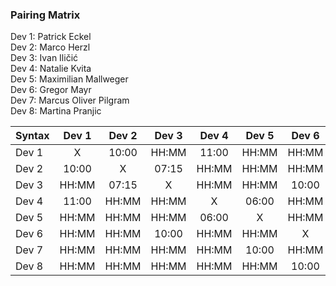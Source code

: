 ### Pairing Matrix
Dev 1: Patrick Eckel <br/>
Dev 2: Marco Herzl <br/>
Dev 3: Ivan Iličić <br/>
Dev 4: Natalie Kvita <br/>
Dev 5: Maximilian Mallweger <br/>
Dev 6: Gregor Mayr <br/>
Dev 7: Marcus Oliver Pilgram <br/>
Dev 8: Martina Pranjic <br/>

| Syntax      | Dev 1   	| Dev 2   	  | Dev 3   	| Dev 4   	  | Dev 5   	| Dev 6   	  | Dev 7   	| Dev 8   	  |
| :---        |    :----:   |    :----:   |    :----:   |    :----:   |    :----:   |    :----:   |    :----:   |    :----:   |
| Dev 1       | X           | 10:00       | HH:MM       | 11:00       | HH:MM       | HH:MM       | HH:MM       | HH:MM       |
| Dev 2       | 10:00       | X           | 07:15       | HH:MM       | HH:MM       | HH:MM       | HH:MM       | HH:MM       |
| Dev 3       | HH:MM       | 07:15       | X           | HH:MM       | HH:MM       | 10:00       | HH:MM       | HH:MM       |
| Dev 4       | 11:00       | HH:MM       | HH:MM       | X           | 06:00       | HH:MM       | HH:MM       | HH:MM       |
| Dev 5       | HH:MM       | HH:MM       | HH:MM       | 06:00       | X           | HH:MM       | 10:00       | HH:MM       |
| Dev 6       | HH:MM       | HH:MM       | 10:00       | HH:MM       | HH:MM       | X           | HH:MM       | 10:00       |
| Dev 7       | HH:MM       | HH:MM       | HH:MM       | HH:MM       | 10:00       | HH:MM       | X           | 09:15       |
| Dev 8       | HH:MM       | HH:MM       | HH:MM       | HH:MM       | HH:MM       | 10:00       | 09:15       | X           |

